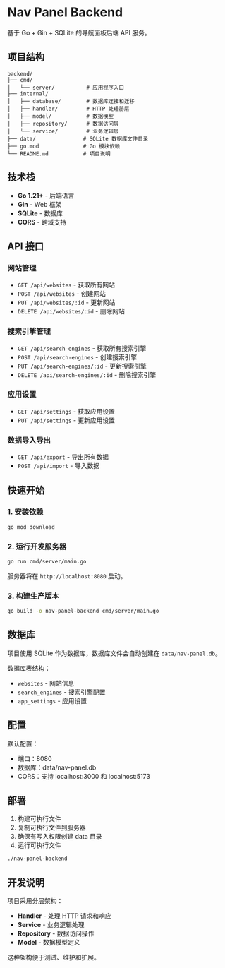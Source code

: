 # Nav Panel Backend

基于 Go + Gin + SQLite 的导航面板后端 API 服务。

## 项目结构

```
backend/
├── cmd/
│   └── server/          # 应用程序入口
├── internal/
│   ├── database/        # 数据库连接和迁移
│   ├── handler/         # HTTP 处理器层
│   ├── model/           # 数据模型
│   ├── repository/      # 数据访问层
│   └── service/         # 业务逻辑层
├── data/               # SQLite 数据库文件目录
├── go.mod              # Go 模块依赖
└── README.md           # 项目说明
```

## 技术栈

- **Go 1.21+** - 后端语言
- **Gin** - Web 框架
- **SQLite** - 数据库
- **CORS** - 跨域支持

## API 接口

### 网站管理

- `GET /api/websites` - 获取所有网站
- `POST /api/websites` - 创建网站
- `PUT /api/websites/:id` - 更新网站
- `DELETE /api/websites/:id` - 删除网站

### 搜索引擎管理

- `GET /api/search-engines` - 获取所有搜索引擎
- `POST /api/search-engines` - 创建搜索引擎
- `PUT /api/search-engines/:id` - 更新搜索引擎
- `DELETE /api/search-engines/:id` - 删除搜索引擎

### 应用设置

- `GET /api/settings` - 获取应用设置
- `PUT /api/settings` - 更新应用设置

### 数据导入导出

- `GET /api/export` - 导出所有数据
- `POST /api/import` - 导入数据

## 快速开始

### 1. 安装依赖

```bash
go mod download
```

### 2. 运行开发服务器

```bash
go run cmd/server/main.go
```

服务器将在 `http://localhost:8080` 启动。

### 3. 构建生产版本

```bash
go build -o nav-panel-backend cmd/server/main.go
```

## 数据库

项目使用 SQLite 作为数据库，数据库文件会自动创建在 `data/nav-panel.db`。

数据库表结构：

- `websites` - 网站信息
- `search_engines` - 搜索引擎配置
- `app_settings` - 应用设置

## 配置

默认配置：

- 端口：8080
- 数据库：data/nav-panel.db
- CORS：支持 localhost:3000 和 localhost:5173

## 部署

1. 构建可执行文件
2. 复制可执行文件到服务器
3. 确保有写入权限创建 data 目录
4. 运行可执行文件

```bash
./nav-panel-backend
```

## 开发说明

项目采用分层架构：

- **Handler** - 处理 HTTP 请求和响应
- **Service** - 业务逻辑处理
- **Repository** - 数据访问操作
- **Model** - 数据模型定义

这种架构便于测试、维护和扩展。
